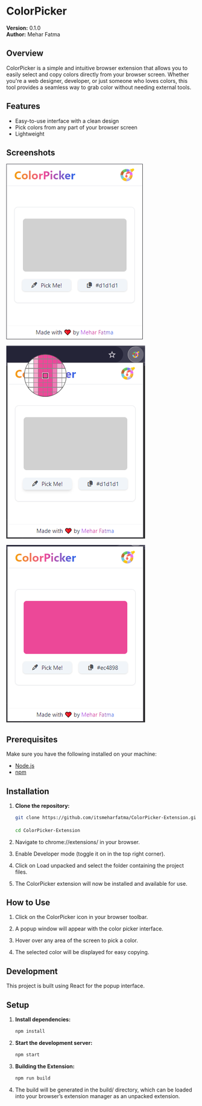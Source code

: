 # ColorPicker

**Version:** 0.1.0  
**Author:** Mehar Fatma

## Overview

ColorPicker is a simple and intuitive browser extension that allows you to easily select and copy colors directly from your browser screen. Whether you're a web designer, developer, or just someone who loves colors, this tool provides a seamless way to grab color without needing external tools.

## Features

- Easy-to-use interface with a clean design
- Pick colors from any part of your browser screen
- Lightweight

## Screenshots

![ColorPicker](src/screenshots/extension.PNG)

![Picking Color](src/screenshots/picking-color.PNG)

![Color Picked](src/screenshots/color-picked.PNG)

## Prerequisites

Make sure you have the following installed on your machine:

- [Node.js](https://nodejs.org/)
- [npm](https://www.npmjs.com/)

## Installation

1. **Clone the repository:**

   ```bash
   git clone https://github.com/itsmeharfatma/ColorPicker-Extension.git

   cd ColorPicker-Extension
   ```

2. Navigate to chrome://extensions/ in your browser.

3. Enable Developer mode (toggle it on in the top right corner).

4. Click on Load unpacked and select the folder containing the project files.

5. The ColorPicker extension will now be installed and available for use.

## How to Use

1. Click on the ColorPicker icon in your browser toolbar.

2. A popup window will appear with the color picker interface.

3. Hover over any area of the screen to pick a color.

4. The selected color will be displayed for easy copying.

## Development

This project is built using React for the popup interface.

## Setup

1. **Install dependencies:**

   ```bash
   npm install
   ```

2. **Start the development server:**

   ```bash
   npm start
   ```

3. **Building the Extension:**

   ```bash
   npm run build
   ```

4. The build will be generated in the build/ directory, which can be loaded into your browser’s extension manager as an unpacked extension.
